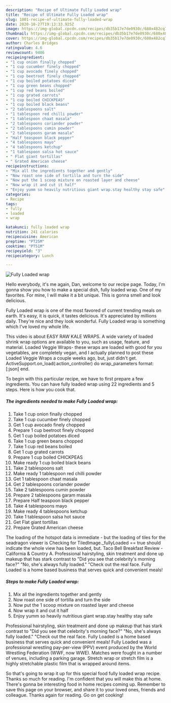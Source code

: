 ```yaml
---
description: "Recipe of Ultimate Fully Loaded wrap"
title: "Recipe of Ultimate Fully Loaded wrap"
slug: 1001-recipe-of-ultimate-fully-loaded-wrap
date: 2020-10-27T19:13:33.925Z
image: https://img-global.cpcdn.com/recipes/db35b17e7de0930c/680x482cq70/fully-loaded-wrap-recipe-main-photo.jpg
thumbnail: https://img-global.cpcdn.com/recipes/db35b17e7de0930c/680x482cq70/fully-loaded-wrap-recipe-main-photo.jpg
cover: https://img-global.cpcdn.com/recipes/db35b17e7de0930c/680x482cq70/fully-loaded-wrap-recipe-main-photo.jpg
author: Charles Bridges
ratingvalue: 4.6
reviewcount: 9486
recipeingredient:
- "1 cup onion finally chopped"
- "1 cup cucumber finely chopped"
- "1 cup avocado finely chopped"
- "1 cup beetroot finely chopped"
- "1 cup boiled potatoes diced"
- "1 cup green beans chopped"
- "1 cup red beans boiled"
- "1 cup grated carrots"
- "1 cup boiled CHICKPEAS"
- "1 cup boiled black beans"
- "2 tablespoons salt"
- "1 tablespoon red chilli powder"
- "1 tablespoon chaat masala"
- "2 tablespoons coriander powder"
- "2 tablespoons cumin powder"
- "2 tablespoons garam masala"
- "Half teaspoon black pepper"
- "4 tablespoons mayo"
- "4 tablespoons ketchup"
- "1 tablespoon salsa hot sauce"
- " Flat giant tortillas"
- " Grated American cheese"
recipeinstructions:
- "Mix all the ingredients together and gently"
- "Now roast one side of tortilla and turn the side"
- "Now put the 1 scoop mixture on roasted layer and cheese"
- "Now wrap it and cut it half"
- "Enjoy yumm so heavily nutritious giant wrap.stay healthy stay safe"
categories:
- Recipe
tags:
- fully
- loaded
- wrap

katakunci: fully loaded wrap 
nutrition: 241 calories
recipecuisine: American
preptime: "PT25M"
cooktime: "PT51M"
recipeyield: "3"
recipecategory: Lunch

---
```



![Fully Loaded wrap](https://img-global.cpcdn.com/recipes/db35b17e7de0930c/680x482cq70/fully-loaded-wrap-recipe-main-photo.jpg)

Hello everybody, it's me again, Dan, welcome to our recipe page. Today, I'm gonna show you how to make a special dish, fully loaded wrap. One of my favorites. For mine, I will make it a bit unique. This is gonna smell and look delicious.

Fully Loaded wrap is one of the most favored of current trending meals on earth. It's easy, it is quick, it tastes delicious. It's appreciated by millions daily. They're nice and they look wonderful. Fully Loaded wrap is something which I've loved my whole life.

This video is about EASY RAW KALE WRAPS. A wide variety of loaded shrink wrap options are available to you, such as usage, feature, and material. Loaded Veggie Wraps- these wraps are loaded with good for you vegetables, are completely vegan, and I actually planned to post these Loaded Veggie Wraps a couple weeks ago, but, just didn&#39;t get. ActiveSupport.on_load(:action_controller) do wrap_parameters format: [:json] end.


To begin with this particular recipe, we have to first prepare a few ingredients. You can have fully loaded wrap using 22 ingredients and 5 steps. Here is how you cook that.

<!--inarticleads1-->

##### The ingredients needed to make Fully Loaded wrap:

1. Take 1 cup onion finally chopped
1. Take 1 cup cucumber finely chopped
1. Get 1 cup avocado finely chopped
1. Prepare 1 cup beetroot finely chopped
1. Get 1 cup boiled potatoes diced
1. Take 1 cup green beans chopped
1. Take 1 cup red beans boiled
1. Get 1 cup grated carrots
1. Prepare 1 cup boiled CHICKPEAS
1. Make ready 1 cup boiled black beans
1. Take 2 tablespoons salt
1. Make ready 1 tablespoon red chilli powder
1. Get 1 tablespoon chaat masala
1. Get 2 tablespoons coriander powder
1. Take 2 tablespoons cumin powder
1. Prepare 2 tablespoons garam masala
1. Prepare Half teaspoon black pepper
1. Take 4 tablespoons mayo
1. Make ready 4 tablespoons ketchup
1. Take 1 tablespoon salsa hot sauce
1. Get  Flat giant tortillas
1. Prepare  Grated American cheese


The loading of the hotspot data is immediate - but the loading of tiles for the seadragon viewer is Checking for TiledImage._fullyLoaded == true should indicate the whole view has been loaded, but. Taco Bell Breakfast Review - California &amp; Country A. Professional hairstyling, skin treatment and done up makeup that has stark contrast to &#34;Did you see that celebrity&#39;s morning face?&#34; &#34;No, she&#39;s always fully loaded.&#34; &#34;Check out the real face. Fully Loaded is a home based business that serves quick and convenient meals! 

<!--inarticleads2-->

##### Steps to make Fully Loaded wrap:

1. Mix all the ingredients together and gently
1. Now roast one side of tortilla and turn the side
1. Now put the 1 scoop mixture on roasted layer and cheese
1. Now wrap it and cut it half
1. Enjoy yumm so heavily nutritious giant wrap.stay healthy stay safe


Professional hairstyling, skin treatment and done up makeup that has stark contrast to &#34;Did you see that celebrity&#39;s morning face?&#34; &#34;No, she&#39;s always fully loaded.&#34; &#34;Check out the real face. Fully Loaded is a home based business that serves quick and convenient meals! Fully Loaded was a professional wrestling pay-per-view (PPV) event produced by the World Wrestling Federation (WWF, now WWE). Matches were fought in a number of venues, including a parking garage. Stretch wrap or stretch film is a highly stretchable plastic film that is wrapped around items. 

So that's going to wrap it up for this special food fully loaded wrap recipe. Thanks so much for reading. I'm confident that you will make this at home. There's gonna be interesting food in home recipes coming up. Remember to save this page on your browser, and share it to your loved ones, friends and colleague. Thanks again for reading. Go on get cooking!
